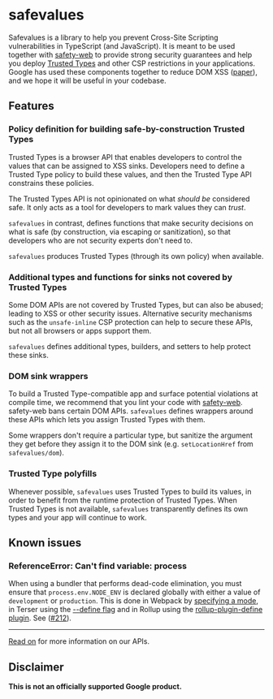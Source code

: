 # safevalues

Safevalues is a library to help you prevent Cross-Site Scripting vulnerabilities
in TypeScript (and JavaScript). It is meant to be used together with
[safety-web](https://github.com/google/safety-web) to provide strong security
guarantees and help you deploy
[Trusted Types](https://w3c.github.io/trusted-types/dist/spec/) and
other CSP restrictions in your applications. Google has used these components
together to reduce DOM XSS ([paper](https://research.google/pubs/pub49950/)),
and we hope it will be useful in your codebase.

## Features

### Policy definition for building safe-by-construction Trusted Types

Trusted Types is a browser API that enables developers to control the values
that can be assigned to XSS sinks. Developers need to define a Trusted Type
policy to build these values, and then the Trusted Type API constrains these
policies.

The Trusted Types API is not opinionated on what *should be* considered safe. It
only acts as a tool for developers to mark values they can *trust*.

`safevalues` in contrast, defines functions that make security decisions on what
is safe (by construction, via escaping or sanitization), so that developers who
are not security experts don't need to.

`safevalues` produces Trusted Types (through its own policy) when available.

### Additional types and functions for sinks not covered by Trusted Types

Some DOM APIs are not covered by Trusted Types, but can also be abused; leading
to XSS or other security issues. Alternative security mechanisms such as the
`unsafe-inline` CSP protection can help to secure these APIs, but not all
browsers or apps support them.

`safevalues` defines additional types, builders, and setters to help protect
these sinks.

### DOM sink wrappers

To build a Trusted Type-compatible app and surface potential violations at
compile time, we recommend that you lint your code with
[safety-web](https://github.com/google/safety-web). safety-web bans certain DOM
APIs. `safevalues` defines wrappers around these APIs which lets you assign
Trusted Types with them.

Some wrappers don't require a particular type, but sanitize the argument they
get before they assign it to the DOM sink (e.g. `setLocationHref` from
`safevalues/dom`).

### Trusted Type polyfills

Whenever possible, `safevalues` uses Trusted Types to build its values, in order
to benefit from the runtime protection of Trusted Types. When Trusted Types is
not available, `safevalues` transparently defines its own types and your app
will continue to work.

## Known issues

### ReferenceError: Can't find variable: process

When using a bundler that performs dead-code elimination, you must ensure that
`process.env.NODE_ENV` is declared globally with either a value of `development`
or `production`. This is done in Webpack by
[specifying a mode](https://webpack.js.org/guides/production/#specify-the-mode),
in Terser using the
[--define flag](https://webpack.js.org/guides/production/#specify-the-mode) and
in Rollup using the
[rollup-plugin-define plugin](https://www.npmjs.com/package/rollup-plugin-define#usage).
See ([#212](https://github.com/google/safevalues/issues/212)).

--------------------------------------------------------------------------------

[Read on](https://github.com/google/safevalues/tree/main/src) for more
information on our APIs.

## Disclaimer

**This is not an officially supported Google product.**
